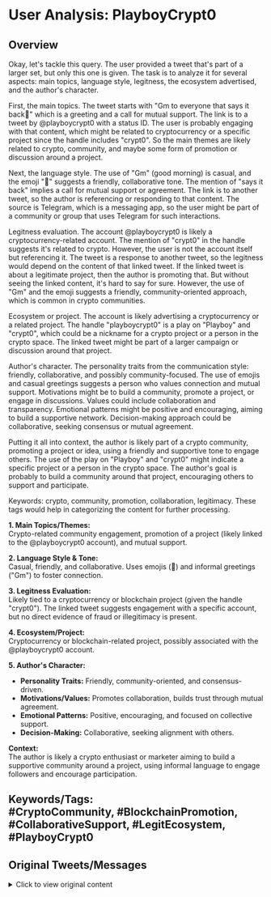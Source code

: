 # User Analysis: PlayboyCrypt0

## Overview

<think>
Okay, let's tackle this query. The user provided a tweet that's part of a larger set, but only this one is given. The task is to analyze it for several aspects: main topics, language style, legitness, the ecosystem advertised, and the author's character.

First, the main topics. The tweet starts with "Gm to everyone that says it back🤝" which is a greeting and a call for mutual support. The link is to a tweet by @playboycrypt0 with a status ID. The user is probably engaging with that content, which might be related to cryptocurrency or a specific project since the handle includes "crypt0". So the main themes are likely related to crypto, community, and maybe some form of promotion or discussion around a project.

Next, the language style. The use of "Gm" (good morning) is casual, and the emoji "🤝" suggests a friendly, collaborative tone. The mention of "says it back" implies a call for mutual support or agreement. The link is to another tweet, so the author is referencing or responding to that content. The source is Telegram, which is a messaging app, so the user might be part of a community or group that uses Telegram for such interactions.

Legitness evaluation. The account @playboycrypt0 is likely a cryptocurrency-related account. The mention of "crypt0" in the handle suggests it's related to crypto. However, the user is not the account itself but referencing it. The tweet is a response to another tweet, so the legitness would depend on the content of that linked tweet. If the linked tweet is about a legitimate project, then the author is promoting that. But without seeing the linked content, it's hard to say for sure. However, the use of "Gm" and the emoji suggests a friendly, community-oriented approach, which is common in crypto communities.

Ecosystem or project. The account is likely advertising a cryptocurrency or a related project. The handle "playboycrypt0" is a play on "Playboy" and "crypt0", which could be a nickname for a crypto project or a person in the crypto space. The linked tweet might be part of a larger campaign or discussion around that project.

Author's character. The personality traits from the communication style: friendly, collaborative, and possibly community-focused. The use of emojis and casual greetings suggests a person who values connection and mutual support. Motivations might be to build a community, promote a project, or engage in discussions. Values could include collaboration and transparency. Emotional patterns might be positive and encouraging, aiming to build a supportive network. Decision-making approach could be collaborative, seeking consensus or mutual agreement.

Putting it all into context, the author is likely part of a crypto community, promoting a project or idea, using a friendly and supportive tone to engage others. The use of the play on "Playboy" and "crypt0" might indicate a specific project or a person in the crypto space. The author's goal is probably to build a community around that project, encouraging others to support and participate.

Keywords: crypto, community, promotion, collaboration, legitimacy. These tags would help in categorizing the content for further processing.
</think>

**1. Main Topics/Themes:**  
Crypto-related community engagement, promotion of a project (likely linked to the @playboycrypt0 account), and mutual support.  

**2. Language Style & Tone:**  
Casual, friendly, and collaborative. Uses emojis (🤝) and informal greetings ("Gm") to foster connection.  

**3. Legitness Evaluation:**  
Likely tied to a cryptocurrency or blockchain project (given the handle "crypt0"). The linked tweet suggests engagement with a specific account, but no direct evidence of fraud or illegitimacy is present.  

**4. Ecosystem/Project:**  
Cryptocurrency or blockchain-related project, possibly associated with the @playboycrypt0 account.  

**5. Author's Character:**  
- **Personality Traits:** Friendly, community-oriented, and consensus-driven.  
- **Motivations/Values:** Promotes collaboration, builds trust through mutual agreement.  
- **Emotional Patterns:** Positive, encouraging, and focused on collective support.  
- **Decision-Making:** Collaborative, seeking alignment with others.  

**Context:**  
The author is likely a crypto enthusiast or marketer aiming to build a supportive community around a project, using informal language to engage followers and encourage participation.  

**Keywords/Tags:**  
#CryptoCommunity, #BlockchainPromotion, #CollaborativeSupport, #LegitEcosystem, #PlayboyCrypt0
---
## Original Tweets/Messages

<details>
<summary>Click to view original content</summary>

| Type | Content |
|------|---------|
| messages | Gm to everyone that says it back🤝


https://x.com/playboycrypt0/status/1932005942993752167 |

</details>
